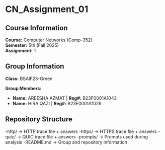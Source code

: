 # CN_Assignment_01

## Course Information
**Course:** Computer Networks (Comp-352)  
**Semester:** 5th (Fall 2025)  
**Assignment:** 1  

## Group Information
**Class:** BSAIF23-Green  

**Group Members:**  
- **Name:** AREESHA AZMAT | **Reg#:** B23F0001A1043  
- **Name:** HIRA QAZI | **Reg#:** B23F0001A1026

## Repository Structure
-http/ → HTTP trace file + answers
-https/ → HTTPS trace file + answers
-quic/ → QUIC trace file + answers
-prompts/ → Prompts used during analysis
-README.md → Group and repository information
